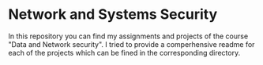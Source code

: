 # Network and Systems Security
In this repository you can find my assignments and projects of the course "Data and Network security". I tried to provide a comperhensive readme for each of the projects which can be
fined in the corresponding directory.
